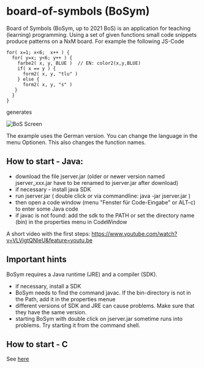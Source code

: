 # board-of-symbols (BoSym)
Board of Symbols (BoSym, up to 2021 BoS) is an application for teaching (learning) programming. 
Using a set of given functions small code snippets produce patterns on a NxM board.
For example the following JS-Code

    for( x=1; x<6;  x++ ) {
      for( y=x; y<6; y++ ) {
        farbe2( x, y, BLUE )  // EN: color2(x,y,BLUE)
        if( x == y ) {
          form2( x, y, "tlu" )
        } else {
          form2( x, y, "s" )
       } 
      }
    }
 
 generates  
 
![BoS Screen](BoS.PNG)

The example uses the German version. You can change the language in the menu Optionen. This also changes the function names. 

## How to start - Java:
- download the file jserver.jar (older or newer version named jserver_xxx.jar have to be renamed to jserver.jar after download)
- if necessary - install java SDK
- run jserver.jar ( double click or via commandline: java -jar jserver.jar ) 
- then open a code window (menu "Fenster für Code-Eingabe" or ALT-c) to enter some Java code
- if javac is not found: add the sdk to the PATH or set the directory name (bin) in the properties menu in CodeWindow

A short video with the first steps: https://www.youtube.com/watch?v=VLVigtQNIeU&feature=youtu.be

## Important hints
BoSym requires a Java runtime (JRE) and a compiler (SDK). 
- if necessary, install a SDK
- BoSym needs to find the command javac. If the bin-directory is not in the Path, add it in the properties menue
- different versions of SDK and JRE can cause problems. Make sure that they have the same version. 
- starting BoSym with double click on jserver.jar sometime runs into problems. Try starting it from the command shell. 


## How to start - C
See [here](documentation/installing-c.md)
